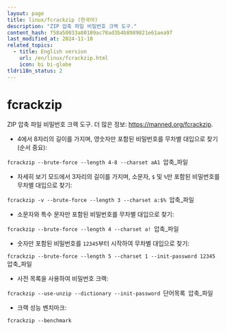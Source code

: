 ```yaml
---
layout: page
title: linux/fcrackzip (한국어)
description: "ZIP 압축 파일 비밀번호 크랙 도구."
content_hash: f58a50033a80109ac78ad3b4b8989821e61aea97
last_modified_at: 2024-11-10
related_topics:
  - title: English version
    url: /en/linux/fcrackzip.html
    icon: bi bi-globe
tldri18n_status: 2
---
```

# fcrackzip

ZIP 압축 파일 비밀번호 크랙 도구.
더 많은 정보: <https://manned.org/fcrackzip>.

- 4에서 8자리의 길이를 가지며, 영숫자만 포함된 비밀번호를 무차별 대입으로 찾기 (순서 중요):

`fcrackzip --brute-force --length 4-8 --charset aA1 `<span class="tldr-var badge badge-pill bg-dark-lm bg-white-dm text-white-lm text-dark-dm font-weight-bold">압축_파일</span>

- 자세히 보기 모드에서 3자리의 길이를 가지며, 소문자, `$` 및 `%`만 포함된 비밀번호를 무차별 대입으로 찾기:

`fcrackzip -v --brute-force --length 3 --charset a:$% `<span class="tldr-var badge badge-pill bg-dark-lm bg-white-dm text-white-lm text-dark-dm font-weight-bold">압축_파일</span>

- 소문자와 특수 문자만 포함된 비밀번호를 무차별 대입으로 찾기:

`fcrackzip --brute-force --length 4 --charset a! `<span class="tldr-var badge badge-pill bg-dark-lm bg-white-dm text-white-lm text-dark-dm font-weight-bold">압축_파일</span>

- 숫자만 포함된 비밀번호를 `12345`부터 시작하여 무차별 대입으로 찾기:

`fcrackzip --brute-force --length 5 --charset 1 --init-password 12345 `<span class="tldr-var badge badge-pill bg-dark-lm bg-white-dm text-white-lm text-dark-dm font-weight-bold">압축_파일</span>

- 사전 목록을 사용하여 비밀번호 크랙:

`fcrackzip --use-unzip --dictionary --init-password `<span class="tldr-var badge badge-pill bg-dark-lm bg-white-dm text-white-lm text-dark-dm font-weight-bold">단어목록</span>` `<span class="tldr-var badge badge-pill bg-dark-lm bg-white-dm text-white-lm text-dark-dm font-weight-bold">압축_파일</span>

- 크랙 성능 벤치마크:

`fcrackzip --benchmark`
